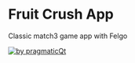 # Fruit Crush App

Classic match3 game app with Felgo

[![by pragmaticQt](http://img.youtube.com/vi/RLaOzyp21J8/0.jpg)](http://www.youtube.com/watch?v=RLaOzyp21J8 "Fruit Crush App")
